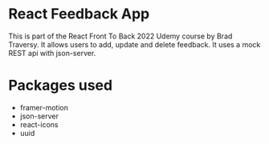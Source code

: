 # React Feedback App
This is part of the React Front To Back 2022 Udemy course by Brad Traversy.
It allows users to add, update and delete feedback.
It uses a mock REST api with json-server.
# Packages used
- framer-motion
- json-server
- react-icons
- uuid

